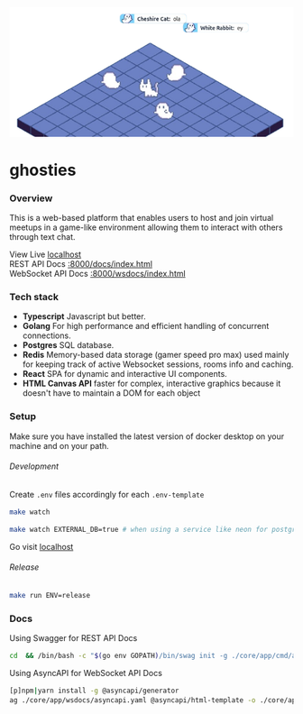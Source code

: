 ![gosty](./ui/public/cover.png)

# ghosties

### Overview

This is a web-based platform that enables users to host and join virtual meetups in a game-like environment allowing them to interact with others through text chat.

View Live [localhost](http://localhost/)  
REST API Docs [:8000/docs/index.html](http://localhost:8000/docs/index.html)  
WebSocket API Docs [:8000/wsdocs/index.html](http://localhost:8000/docs/index.html)

### Tech stack

- **Typescript** Javascript but better.
- **Golang** For high performance and efficient handling of concurrent connections.
- **Postgres** SQL database.
- **Redis** Memory-based data storage (gamer speed pro max) used mainly for keeping track of active Websocket sessions, rooms info and caching.
- **React** SPA for dynamic and interactive UI components.
- **HTML Canvas API** faster for complex, interactive graphics because it doesn't have to maintain a DOM for each object

### Setup

Make sure you have installed the latest version of docker desktop on your machine and on your path.

###### Development

Create `.env` files accordingly for each `.env-template`

```sh
make watch
```

```sh
make watch EXTERNAL_DB=true # when using a service like neon for postgres
```

Go visit [localhost](http://localhost/)

###### Release

```sh
make run ENV=release
```

### Docs

Using Swagger for REST API Docs

```sh
cd  && /bin/bash -c "$(go env GOPATH)/bin/swag init -g ./core/app/cmd/api/main.go -o ./core/app/docs/"
```

Using AsyncAPI for WebSocket API Docs

```sh
[p]npm|yarn install -g @asyncapi/generator
ag ./core/app/wsdocs/asyncapi.yaml @asyncapi/html-template -o ./core/app/wsdocs
```
